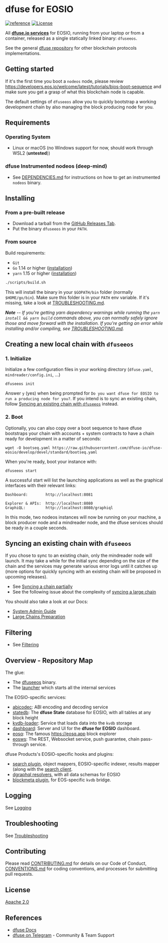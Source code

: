 # dfuse for EOSIO
[![reference](https://img.shields.io/badge/godoc-reference-5272B4.svg?style=flat-square)](https://pkg.go.dev/github.com/dfuse-io/dfuse-eosio)
[![License](https://img.shields.io/badge/License-Apache%202.0-blue.svg)](https://opensource.org/licenses/Apache-2.0)

All **[dfuse.io services](https://dfuse.io/technology)** for EOSIO,
running from your laptop or from a container, released as a single
statically linked binary: `dfuseeos`.

See the general [dfuse repository](https://github.com/dfuse-io/dfuse)
for other blockchain protocols implementations.

## Getting started

If it's the first time you boot a `nodeos` node, please review
https://developers.eos.io/welcome/latest/tutorials/bios-boot-sequence
and make sure you get a grasp of what this blockchain node is capable.

The default settings of `dfuseeos` allow you to quickly bootstrap a working
development chain by also managing the block producing node for you.

## Requirements

### Operating System
* Linux or macOS (no Windows support for now, should work through WSL2 (**untested**))

### dfuse Instrumented nodeos (deep-mind)
* See [DEPENDENCIES.md](DEPENDENCIES.md) for instructions on how to get an instrumented `nodeos` binary.

## Installing

### From a pre-built release

* Download a tarball from the [GitHub Releases Tab](https://github.com/dfuse-io/dfuse-eosio/releases).
* Put the binary `dfuseeos` in your `PATH`.

### From source

Build requirements:
* `Git`
* `Go` 1.14 or higher ([installation](https://golang.org/doc/install#install))
* `yarn` 1.15 or higher ([installation](https://classic.yarnpkg.com/en/docs/install))

```bash
./scripts/build.sh
```

This will install the binary in your `$GOPATH/bin` folder (normally `$HOME/go/bin`). Make sure this folder is in your `PATH` env variable. If it's missing, take a look at [TROUBLESHOOTING.md](TROUBLESHOOTING.md#gopathbin-folder-missing-from-path-env-variable).

_**Note** -- If you're getting yarn dependency warnings while running the `yarn install && yarn build` commands above, you can normally safely ignore those and move forward with the installation. If you're getting an error while installing and/or compiling, see [TROUBLESHOOTING.md](./TROUBLESHOOTING.md#installing--compiling-error)._

## Creating a new local chain with `dfuseeos`

### 1. Initialize

Initialize a few configuration files in your working directory (`dfuse.yaml`, `mindreader/config.ini`, ...)

```
dfuseeos init
```

Answer `y` (yes) when being prompted for `Do you want dfuse for EOSIO to run a producing node for you?`. If you intend is to sync an existing chain, follow [Syncing an existing chain with `dfuseeos`](#syncing-an-existing-chain-with-dfuseeos) instead.

### 2. Boot

Optionally, you can also copy over a boot sequence to have dfuse bootstraps your chain with accounts + system contracts to have a chain ready for development in a matter of seconds:

```
wget -O bootseq.yaml https://raw.githubusercontent.com/dfuse-io/dfuse-eosio/develop/devel/standard/bootseq.yaml
```

When you're ready, boot your instance with:

```
dfuseeos start
```

A successful start will list the launching applications as well as the graphical interfaces with their relevant links:

```
Dashboard:        http://localhost:8081

Explorer & APIs:  http://localhost:8080
GraphiQL:         http://localhost:8080/graphiql
```

In this mode, two nodeos instances will now be running on your machine, a block producer node and a mindreader node, and the dfuse services should be ready in a couple seconds.

## Syncing an existing chain with `dfuseeos`

If you chose to sync to an existing chain, only the mindreader node will launch. It may take a while for the initial sync depending on the size of the chain and the services may generate various error logs until it catches up (more options for quickly syncing with an existing chain will be proposed in upcoming releases).

* See [Syncing a chain partially](./PARTIAL_SYNC.md)
* See the following issue about the complexity of [syncing a large chain](https://github.com/dfuse-io/dfuse-eosio/issues/26)

You should also take a look at our Docs:
* [System Admin Guide](https://docs.dfuse.io/eosio/admin-guide/)
* [Large Chains Preparation](https://docs.dfuse.io/eosio/admin-guide/large-chains-preparation/)

## Filtering

* See [Filtering](https://docs.dfuse.io/eosio/admin-guide/filtering/)

## Overview - Repository Map

The glue:
* The [dfuseeos](./cmd/dfuseeos) binary.
* The [launcher](./launcher) which starts all the internal services

The EOSIO-specific services:
* [abicodec](./abicodec): ABI encoding and decoding service
* [statedb](./statedb): The **dfuse State** database for EOSIO, with all tables at any block height
* [kvdb-loader](./kvdb-loader): Service that loads data into the `kvdb` storage
* [dashboard](./dashboard): Server and UI for the **dfuse for EOSIO** dashboard.
* [eosq](./eosq): The famous https://eosq.app block explorer
* [eosws](./eosws): The REST, Websocket service, push guarantee, chain pass-through service.

dfuse Products's EOSIO-specific hooks and plugins:
* [search plugin](./search), object mappers, EOSIO-specific indexer, results mapper (along with the [search client](./search-client).
* [dgraphql resolvers](./dgraphql), with all data schemas for EOSIO
* [blockmeta plugin](./blockmeta), for EOS-specific `kvdb` bridge.

## Logging

See [Logging](./LOGGING.md)

## Troubleshooting

See [Troubleshooting](./TROUBLESHOOTING.md)

## Contributing

Please read [CONTRIBUTING.md](CONTRIBUTING.md) for details on our Code of Conduct, [CONVENTIONS.md](CONVENTIONS.md) for coding conventions, and processes for submitting pull requests.

## License

[Apache 2.0](LICENSE)

## References

- [dfuse Docs](https://docs.dfuse.io)
- [dfuse on Telegram](https://t.me/dfuseAPI) - Community & Team Support
